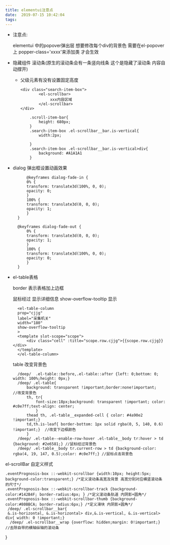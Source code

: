 ```yaml
---
title: elementui注意点
date:  2019-07-15 10:42:04
tags:
---
```




- 注意点:

    elementui 中的popover弹出层 想要修改每个div的背景色 需要在el-popover上 popper-class='xxxx'来添加类 才会生效

- 隐藏组件 滚动条(原生的滚动条会有一条竖向线条 这个是隐藏了滚动条 内容自动撑开)

  + 父级元素有没有设置固定高度

        <div class="search-item-box">
                <el-scrollbar>
                     xxx内容区域
                </el-scrollbar>
        </div>

            .scroll-item-bar{
                height: 680px;
            }
            .search-item-box .el-scrollbar__bar.is-vertical{
                width:2px;
                
            }
            .search-item-box .el-scrollbar__bar.is-vertical>div{
                background: #A1A1A1
            }

- dialog 弹出框设置动画效果

            @keyframes dialog-fade-in {
            0% {
            transform: translate3d(100%, 0, 0);
            opacity: 0;
            }
            100% {
            transform: translate3d(0, 0, 0);
            opacity: 1;
            }
        }
        
        @keyframes dialog-fade-out {
            0% {
            transform: translate3d(0, 0, 0);
            opacity: 1;
            }
            100% {
            transform: translate3d(100%, 0, 0);
            opacity: 0;
            }
        }

- el-table表格

    border 表示表格加上边框

    鼠标经过 显示详细信息 show-overflow-tooltip 显示
    
        <el-table-column
        prop="cjjg"
        label="采集机关"
        width="180"
        show-overflow-tooltip
        >
        <template slot-scope="scope">
            <div class="cell" :title="scope.row.cjjg">{{scope.row.cjjg}}</div>
        </template>
        </el-table-column>


  table 改变背景色 

        /deep/  .el-table::before,.el-table::after {left: 0;bottom: 0;  width: 100%;height: 0px;}  
        /deep/ .el-table{ 
            background: transparent !important;border:none!important;   //改变背景色
            th, tr{ 
                font-size:18px;background: transparent !important; color: #c0e7ff;text-align: center;
                }
            thead th, .el-table__expanded-cell { color: #4a90e2 !important;}
            td,th.is-leaf{ border-bottom: 1px solid rgba(0, 5, 140, 0.6) !important;}  //改变下边框颜色
            }
        /deep/ .el-table--enable-row-hover .el-table__body tr:hover > td {background: #2e6581;} //鼠标经过背景色
        /deep/ .el-table__body tr.current-row > td {background-color: rgba(4, 19, 147, 0.5);color: #c0e7ff;} //鼠标点击背景色

el-scrollBar 自定义样式

    .eventPrognosis-box ::-webkit-scrollbar {width:10px; height:5px; background-color:transparent;} /*定义滚动条高宽及背景 高宽分别对应横竖滚动条的尺寸*/
    .eventPrognosis-box ::-webkit-scrollbar-track {background-color:#142B4F; border-radius:4px; } /*定义滚动条轨道 内阴影+圆角*/
    .eventPrognosis-box ::-webkit-scrollbar-thumb {background-color:#80BBCA; border-radius:6px;} /*定义滑块 内阴影+圆角*/
     /deep/ .el-scrollbar__bar{   
     &.is-horizontal, &.is-horizontal> div,&.is-vertical, &.is-vertical> div{ width: 0 !important;}  
      /deep/ .el-scrollbar__wrap {overflow: hidden;margin: 0!important;} //去除自带的横轴纵轴的滚动条
 } 